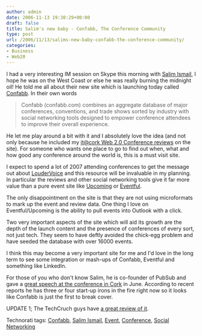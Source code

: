 ```yaml
---
author: admin
date: 2006-11-13 19:38:29+00:00
draft: false
title: Salim's new baby - Confabb, The Conference Community
type: post
url: /2006/11/13/salims-new-baby-confabb-the-conference-community/
categories:
- Business
- Web20
---
```


I had a very interesting IM session on Skype this morning with [Salim Ismail](http://www.salimismail.com/), I hope he was on the West Coast or else he was really burning the midnight oil! He told me all about their new site which is launching today called [Confabb](http://www.confabb.com/). In their own words  

<blockquote>Confabb (confabb.com) combines an aggregate database of major conferences, conventions, and trade shows sorted by industry with social networking tools designed to empower conference attendees to improve their overall experience.</blockquote>

He let me play around a bit with it and I absolutely love the idea (and not only because he included my [it@cork Web 2.0 Conference reviews](https://argolon.com/2006/06/10/itcork-web20-conference-review-intro/) on the site). For someone who wants one place to go to find out when, what and how good any conference around the world is, this is a must visit site. 

I expect to spend a lot of 2007 attending conferences to get the message out about [LouderVoice](http://www.loudervoice.com/) and this resource will be invaluable in my planning. In particular the reviews and other social networking tools give it far more value than a pure event site like [Upcoming](http://upcoming.org) or [Eventful](http://www.eventful.com/).

The only disappointment on the site is that they are not using microformats to mark up the event and review data. One thing I love on Eventful/Upcoming is the ability to pull events into Outlook with a click.

Two very important aspects of the site which will aid its growth are the depth of the launch content and the presence of conferences of every sort, not just tech. They seem to have deftly avoided the chick-egg problem and have seeded the database with over 16000 events.

I think this may become a very important site for me and I'd love in the long term to see some integration or mash-ups of Confabb, Eventful and something like LinkedIn.

For those of you who don't know Salim, he is co-founder of PubSub and gave a [great speech at the conference in Cork](https://argolon.com/2006/06/10/itcork-web20-conference-salim-ismail/) in June. According to recent reports he has three or four start-up irons in the fire right now so it looks like Confabb is just the first to break cover.

UPDATE 1; The TechCruch guys have [a great review of it](http://www.techcrunch.com/2006/11/13/confabb-find-track-and-review-conferences/).

Technorati tags: [Confabb](http://technorati.com/tags/Confabb), [Salim Ismail](http://technorati.com/tags/Salim%20Ismail), [Event](http://technorati.com/tags/Event), [Conference](http://technorati.com/tags/Conference), [Social Networking](http://technorati.com/tags/Social%20Networking)
